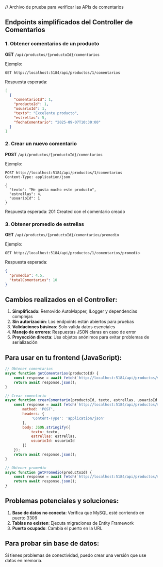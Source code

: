 // Archivo de prueba para verificar las APIs de comentarios

## Endpoints simplificados del Controller de Comentarios

### 1. Obtener comentarios de un producto
**GET** `/api/productos/{productoId}/comentarios`

Ejemplo:
```
GET http://localhost:5184/api/productos/1/comentarios
```

Respuesta esperada:
```json
[
  {
    "comentarioId": 1,
    "productoId": 1,
    "usuarioId": 1,
    "texto": "Excelente producto",
    "estrellas": 5,
    "fechaComentario": "2025-09-07T10:30:00"
  }
]
```

### 2. Crear un nuevo comentario
**POST** `/api/productos/{productoId}/comentarios`

Ejemplo:
```
POST http://localhost:5184/api/productos/1/comentarios
Content-Type: application/json

{
  "texto": "Me gusta mucho este producto",
  "estrellas": 4,
  "usuarioId": 1
}
```

Respuesta esperada: 201 Created con el comentario creado

### 3. Obtener promedio de estrellas
**GET** `/api/productos/{productoId}/comentarios/promedio`

Ejemplo:
```
GET http://localhost:5184/api/productos/1/comentarios/promedio
```

Respuesta esperada:
```json
{
  "promedio": 4.5,
  "totalComentarios": 10
}
```

## Cambios realizados en el Controller:

1. **Simplificado**: Removido AutoMapper, ILogger y dependencias complejas
2. **Sin autorización**: Los endpoints están abiertos para pruebas
3. **Validaciones básicas**: Solo valida datos esenciales
4. **Manejo de errores**: Respuestas JSON claras en caso de error
5. **Proyección directa**: Usa objetos anónimos para evitar problemas de serialización

## Para usar en tu frontend (JavaScript):

```javascript
// Obtener comentarios
async function getComentarios(productoId) {
    const response = await fetch(`http://localhost:5184/api/productos/${productoId}/comentarios`);
    return await response.json();
}

// Crear comentario
async function crearComentario(productoId, texto, estrellas, usuarioId = 1) {
    const response = await fetch(`http://localhost:5184/api/productos/${productoId}/comentarios`, {
        method: 'POST',
        headers: {
            'Content-Type': 'application/json'
        },
        body: JSON.stringify({
            texto: texto,
            estrellas: estrellas,
            usuarioId: usuarioId
        })
    });
    return await response.json();
}

// Obtener promedio
async function getPromedio(productoId) {
    const response = await fetch(`http://localhost:5184/api/productos/${productoId}/comentarios/promedio`);
    return await response.json();
}
```

## Problemas potenciales y soluciones:

1. **Base de datos no conecta**: Verifica que MySQL esté corriendo en puerto 3306
2. **Tablas no existen**: Ejecuta migraciones de Entity Framework
3. **Puerto ocupado**: Cambia el puerto en la URL

## Para probar sin base de datos:
Si tienes problemas de conectividad, puedo crear una versión que use datos en memoria.
